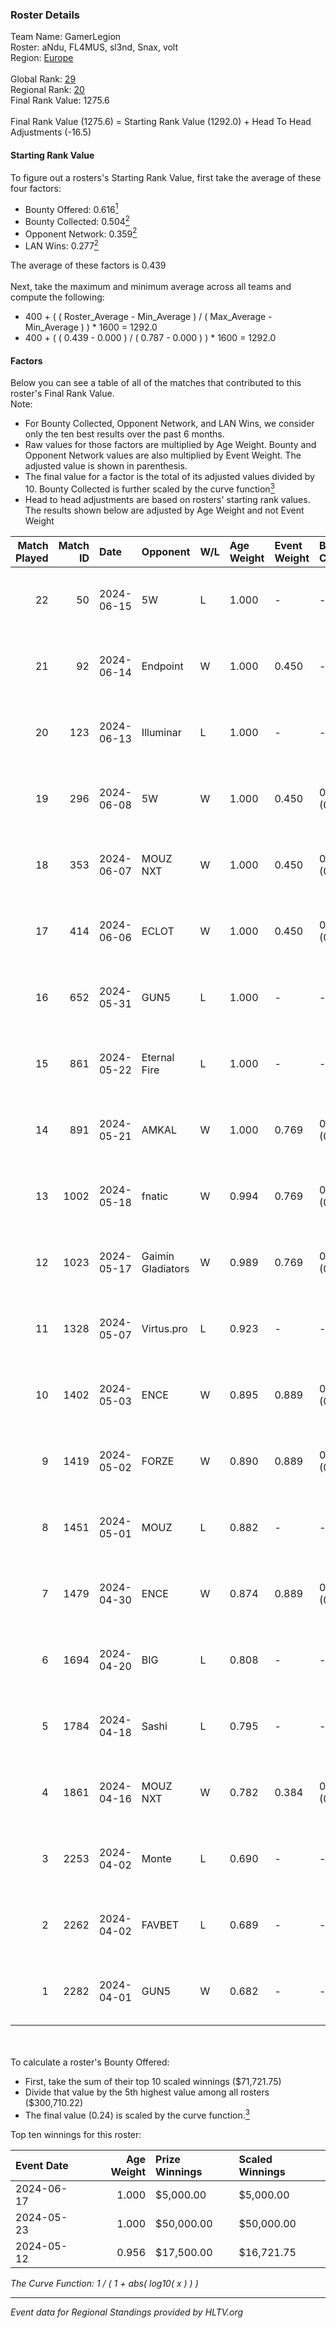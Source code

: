 ### Roster Details<br />
Team Name: GamerLegion<br />
Roster: aNdu, FL4MUS, sl3nd, Snax, volt<br />
Region: [Europe]( ../standings_europe.md)<br />
<br />
Global Rank: [29](../standings_global.md)<br />
Regional Rank: [20]( ../standings_europe.md)<br />
Final Rank Value:  1275.6<br />
<br />
Final Rank Value (1275.6) = Starting Rank Value (1292.0) + Head To Head Adjustments (-16.5)<br />

#### Starting Rank Value<br />
To figure out a rosters's Starting Rank Value, first take the average of these four factors:<br />
- Bounty Offered: 0.616[<sup>1</sup>](#table2)
- Bounty Collected: 0.504[<sup>2</sup>](#table1)
- Opponent Network: 0.359[<sup>2</sup>](#table1)
- LAN Wins: 0.277[<sup>2</sup>](#table1)

The average of these factors is 0.439<br />
<br />
Next, take the maximum and minimum average across all teams and compute the following:<br />
- 400 + ( ( Roster_Average - Min_Average ) / ( Max_Average - Min_Average ) ) * 1600 = 1292.0
- 400 + ( ( 0.439 - 0.000 ) / ( 0.787 - 0.000 ) ) * 1600 = 1292.0


#### Factors<br />
Below you can see a table of all of the matches that contributed to this roster's Final Rank Value.<br />
Note:<br />

- For Bounty Collected, Opponent Network, and LAN Wins, we consider only the ten best results over the past 6 months.
- Raw values for those factors are multiplied by Age Weight. Bounty and Opponent Network values are also multiplied by Event Weight. The adjusted value is shown in parenthesis.
- The final value for a factor is the total of its adjusted values divided by 10. Bounty Collected is further scaled by the curve function[<sup>3</sup>](#curveFunction)
- Head to head adjustments are based on rosters' starting rank values. The results shown below are adjusted by Age Weight and not Event Weight
<span id="table1"></span><br />


| Match Played | Match ID | Date       | Opponent          | W/L | Age Weight | Event Weight | Bounty Collected | Opponent Network | LAN Wins  | H2H Adj. | Roster                          |
| -: | -: | :- | :- | :- | :- | :- | :- | :- | :- | -: | :- |
|           22 |       50 | 2024-06-15 | 5W                | L   | 1.000      | -            | -                | -                | -         |   -25.31 | aNdu, FL4MUS, sl3nd, Snax, volt |
|           21 |       92 | 2024-06-14 | Endpoint          | W   | 1.000      | 0.450        | -                | 0.490 (0.221)    | 0 (0.000) |     2.94 | aNdu, FL4MUS, sl3nd, Snax, volt |
|           20 |      123 | 2024-06-13 | Illuminar         | L   | 1.000      | -            | -                | -                | -         |   -28.75 | aNdu, FL4MUS, sl3nd, Snax, volt |
|           19 |      296 | 2024-06-08 | 5W                | W   | 1.000      | 0.450        | 0.100 (0.045)    | -                | 0 (0.000) |     4.10 | aNdu, FL4MUS, sl3nd, Snax, volt |
|           18 |      353 | 2024-06-07 | MOUZ NXT          | W   | 1.000      | 0.450        | 0.158 (0.071)    | 1.000 (0.450)    | 0 (0.000) |     9.46 | aNdu, FL4MUS, sl3nd, Snax, volt |
|           17 |      414 | 2024-06-06 | ECLOT             | W   | 1.000      | 0.450        | 0.107 (0.048)    | 0.478 (0.215)    | 0 (0.000) |     8.57 | aNdu, FL4MUS, sl3nd, Snax, volt |
|           16 |      652 | 2024-05-31 | GUN5              | L   | 1.000      | -            | -                | -                | -         |   -27.68 | aNdu, FL4MUS, sl3nd, Snax, volt |
|           15 |      861 | 2024-05-22 | Eternal Fire      | L   | 1.000      | -            | -                | -                | -         |    -2.32 | aNdu, FL4MUS, sl3nd, Snax, volt |
|           14 |      891 | 2024-05-21 | AMKAL             | W   | 1.000      | 0.769        | 0.139 (0.107)    | 0.613 (0.472)    | 0 (0.000) |    14.96 | aNdu, FL4MUS, sl3nd, Snax, volt |
|           13 |     1002 | 2024-05-18 | fnatic            | W   | 0.994      | 0.769        | 0.290 (0.221)    | 0.666 (0.509)    | 0 (0.000) |    20.94 | aNdu, FL4MUS, sl3nd, Snax, volt |
|           12 |     1023 | 2024-05-17 | Gaimin Gladiators | W   | 0.989      | 0.769        | 0.076 (0.058)    | 0.632 (0.481)    | 0 (0.000) |    10.26 | aNdu, FL4MUS, sl3nd, Snax, volt |
|           11 |     1328 | 2024-05-07 | Virtus.pro        | L   | 0.923      | -            | -                | -                | -         |    -2.15 | aNdu, isak, sl3nd, Snax, volt   |
|           10 |     1402 | 2024-05-03 | ENCE              | W   | 0.895      | 0.889        | 0.229 (0.182)    | 0.424 (0.337)    | 1 (0.895) |    19.98 | aNdu, isak, sl3nd, Snax, volt   |
|            9 |     1419 | 2024-05-02 | FORZE             | W   | 0.890      | 0.889        | 0.096 (0.076)    | 0.350 (0.277)    | 1 (0.890) |     7.76 | aNdu, isak, sl3nd, Snax, volt   |
|            8 |     1451 | 2024-05-01 | MOUZ              | L   | 0.882      | -            | -                | -                | -         |    -0.46 | aNdu, isak, sl3nd, Snax, volt   |
|            7 |     1479 | 2024-04-30 | ENCE              | W   | 0.874      | 0.889        | 0.229 (0.178)    | 0.424 (0.329)    | 1 (0.874) |    20.74 | aNdu, isak, sl3nd, Snax, volt   |
|            6 |     1694 | 2024-04-20 | BIG               | L   | 0.808      | -            | -                | -                | -         |    -7.49 | aNdu, Goody, sl3nd, Snax, volt  |
|            5 |     1784 | 2024-04-18 | Sashi             | L   | 0.795      | -            | -                | -                | -         |   -17.81 | aNdu, isak, sl3nd, Snax, volt   |
|            4 |     1861 | 2024-04-16 | MOUZ NXT          | W   | 0.782      | 0.384        | 0.158 (0.048)    | 1.000 (0.300)    | -         |     6.95 | aNdu, isak, sl3nd, Snax, volt   |
|            3 |     2253 | 2024-04-02 | Monte             | L   | 0.690      | -            | -                | -                | -         |   -11.15 | aNdu, isak, sl3nd, Snax, volt   |
|            2 |     2262 | 2024-04-02 | FAVBET            | L   | 0.689      | -            | -                | -                | -         |   -20.15 | aNdu, isak, sl3nd, Snax, volt   |
|            1 |     2282 | 2024-04-01 | GUN5              | W   | 0.682      | -            | -                | -                | -         |     0.14 | aNdu, isak, sl3nd, Snax, volt   |

<br />
<span id="table2"></span><br />
To calculate a roster's Bounty Offered:<br />

- First, take the sum of their top 10 scaled winnings ($71,721.75)
- Divide that value by the 5th highest value among all rosters ($300,710.22)
- The final value (0.24) is scaled by the curve function.[<sup>3</sup>](#curveFunction)

Top ten winnings for this roster:<br />

| Event Date | Age Weight | Prize Winnings | Scaled Winnings |
| :- | -: | :- | :- |
| 2024-06-17 |      1.000 | $5,000.00      | $5,000.00       |
| 2024-05-23 |      1.000 | $50,000.00     | $50,000.00      |
| 2024-05-12 |      0.956 | $17,500.00     | $16,721.75      |


<span id="curveFunction"></span>_The Curve Function: 1 / ( 1 + abs( log10( x ) ) )_<br />

---
_Event data for Regional Standings provided by HLTV.org_<br />
